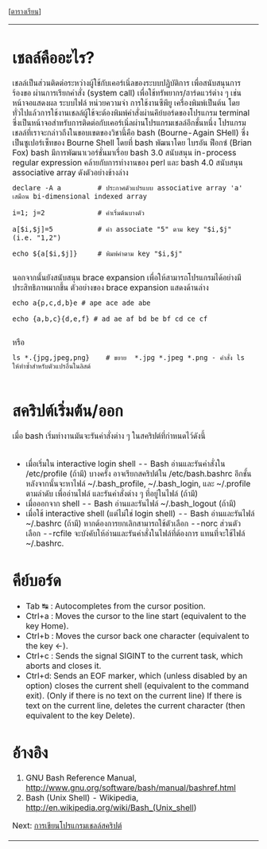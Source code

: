 [<a href='https://code.google.com/p/system-programming-cs3402-at-crma/wiki/CourseSchedule2555_2#ตารางเรียน_๒๕๕๕/๒'>ตารางเรียน</a>]
<table width='500'>
<td>
<h1>เชลล์คืออะไร?</h1>
เชลล์เป็นส่วนติดต่อระหว่างผู้ใช้กับเคอร์เนิ่ลของระบบปฏิบัติการ เพื่อสนับสนุนการร้องขอ ผ่านการเรียกคำสั่ง (system call) เพื่อใช้ทรัพยากร/ฮาร์ดแวร์ต่าง ๆ เช่น หน้าจอแสดงผล ระบบไฟล์ หน่วยความจำ การใช้งานซีพียู เครื่องพิมพ์เป็นต้น  โดยทั่วไปแล้วการใช้งานเชลล์ผู้ใช้จะต้องพิมพ์คำสั่งผ่านคีย์บอร์ดของโปรแกรม terminal ซึ่งเป็นหน้าจอสำหรับการติดต่อกับเคอร์เนิ่ลผ่านโปรแกรมเชลล์อีกชั้นหนึ่ง  โปรแกรมเชลล์ที่เราจะกล่าวถึงในขอบเขตของวิชานี้คือ bash (Bourne-Again SHell) ซึ่งเป็นซูเปอร์เซ็ทของ Bourne Shell โดยที่ bash พัฒนาโดย ไบรอัน ฟ็อกซ์ (Brian Fox)  bash มีการพัฒนาเวอร์ชั่นมาเรื่อย bash 3.0 สนับสนุน in-process regular expression คล้ายกับการทำงานของ perl และ bash 4.0 สนับสนุน associative array ดังตัวอย่างข้างล่าง<br>
<pre><code>declare -A a         # ประกาศตัวแปรแบบ associative array 'a' เสมือน bi-dimensional indexed array<br>
i=1; j=2             # ค่าเริ่มต้นบางตัว<br>
a[$i,$j]=5           # ค่า associate "5" ตาม key "$i,$j" (i.e. "1,2")<br>
echo ${a[$i,$j]}     # พิมพ์ค่าตาม key "$i,$j"<br>
</code></pre>
นอกจากนั้นยังสนับสนุน brace expansion เพื่อให้สามารถโปรแกรมได้อย่างมีประสิทธิภาพมากขึ้น ตัวอย่างของ brace expansion แสดงด้านล่าง<br>
<pre><code>echo a{p,c,d,b}e # ape ace ade abe<br>
echo {a,b,c}{d,e,f} # ad ae af bd be bf cd ce cf<br>
</code></pre>
หรือ<br>
<pre><code>ls *.{jpg,jpeg,png}    # ขยาย  *.jpg *.jpeg *.png - คำสั่ง ls ให้ทำซ้ำสำหรับตัวแปรอื่นในลิสต์<br>
</code></pre>

<h1>สคริปต์เริ่มต้น/ออก</h1>
เมื่อ bash เริ่มทำงานมันจะรันคำสั่งต่าง ๆ ในสคริปต์ที่กำหนดไว้ดังนี้<br>
<br>
<ul><li>เมื่อเริ่มใน interactive login shell -- Bash อ่านและรันคำสั่งใน /etc/profile (ถ้ามี) บางครั้ง อาจเรียกสคริปต์ใน /etc/bash.bashrc อีกชั้น หลังจากนั้นจะหาไฟล์ ~/.bash_profile,  ~/.bash_login, และ ~/.profile ตามลำดับ เพื่ออ่านไฟล์ และรันคำสั่งต่าง ๆ ที่อยู่ในไฟล์ (ถ้ามี)<br>
</li><li>เมื่อออกจาก shell -- Bash อ่านและรันไฟล์ ~/.bash_logout (ถ้ามี)<br>
</li><li>เมื่อใช้ interactive shell (แต่ไม่ใช่ login shell) -- Bash อ่านและรันไฟล์  ~/.bashrc (ถ้ามี)  หากต้องการยกเลิกสามารถใช้ตัวเลือก  --norc  ส่วนตัวเลือก --rcfile จะบังคับให้อ่านและรันคำสั่งในไฟล์ที่ต้องการ แทนที่จะใช้ไฟล์ ~/.bashrc.</li></ul>

<h1>คีย์บอร์ด</h1>
<ul><li>Tab ↹ : Autocompletes from the cursor position.<br>
</li><li>Ctrl+a : Moves the cursor to the line start (equivalent to the key Home).<br>
</li><li>Ctrl+b : Moves the cursor back one character (equivalent to the key ←).<br>
</li><li>Ctrl+c : Sends the signal SIGINT to the current task, which aborts and closes it.<br>
</li><li>Ctrl+d: Sends an EOF marker, which (unless disabled by an option) closes the current shell (equivalent to the command exit). (Only if there is no text on the current line) If there is text on the current line, deletes the current character (then equivalent to the key Delete).</li></ul>

<h1>อ้างอิง</h1>
<ol><li>GNU Bash Reference Manual, <a href='http://www.gnu.org/software/bash/manual/bashref.html'>http://www.gnu.org/software/bash/manual/bashref.html</a>
</li><li>Bash (Unix Shell) - Wikipedia, <a href='http://en.wikipedia.org/wiki/Bash_(Unix_shell'>http://en.wikipedia.org/wiki/Bash_(Unix_shell</a>)</li></ol>

Next: <a href='https://dl.dropbox.com/u/37142998/2012%20System%20Programming/Doc/shell-program%20by%20pc.pdf'>การเขียนโปรแกรมเชลล์สคริปต์</a>